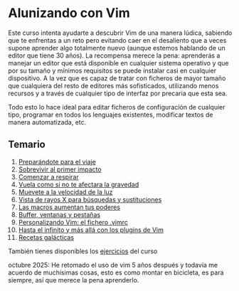 # Alunizando con Vim

Este curso intenta ayudarte a descubrir Vim de una manera lúdica, sabiendo que te enfrentas a un reto pero 
evitando caer en el desaliento que a veces supone aprender algo totalmente nuevo (aunque estemos hablando de un editor 
que tiene 30 años). La recompensa merece la pena: aprenderás a manejar un editor que está disponible en cualquier 
sistema operativo y que por su tamaño y mínimos requisitos se puede instalar casi en cualquier dispositivo. A la vez 
que es capaz de tratar con ficheros de mayor tamaño que cualquiera del resto de editores más sofisticados, utilizando 
menos recursos y a través de cualquier tipo de interfaz por precaria que esta sea. 

Todo esto lo hace ideal para editar ficheros de configuración de cualquier tipo, programar en todos los lenguajes 
existentes, modificar textos de manera automatizada, etc.

## Temario
1. [Preparándote para el viaje](https://github.com/juananruiz/curso_vim/blob/master/temario/preparandote_para_el_viaje.md)
2. [Sobrevivir al primer impacto](https://github.com/juananruiz/curso_vim/blob/master/temario/sobrevivir_al_primer_impacto.md)
3. [Comenzar a respirar](https://github.com/juananruiz/curso_vim/blob/master/temario/comenzar_a_respirar.md)
4. [Vuela como si no te afectara la gravedad](https://github.com/juananruiz/curso_vim/blob/master/temario/vuela_como_si_no_te_afectara_la_gravedad.md)
5. [Muevete a la velocidad de la luz](https://github.com/juananruiz/curso_vim/blob/master/temario/muevete_a_la_velocidad_de_la_luz.md)
6. [Vista de rayos X para búsquedas y sustituciones](https://github.com/juananruiz/curso_vim/blob/master/temario/vista_de_rayos_x_para_busquedas_y_sustituciones.md)
7. [Las macros aumentan tus poderes](temario/las_macros_aumentan_tus_poderes.md)
8. [Buffer, ventanas y pestañas](https://github.com/juananruiz/curso_vim/blob/master/temario/buffers_ventanas_y_pestanas.md)
9. [Personalizando Vim: el fichero .vimrc](https://github.com/juananruiz/curso_vim/blob/master/temario/personalizando_vim_el_fichero_vimrc.md)
10. [Hasta el infinito y más allá con los plugins de Vim](https://github.com/juananruiz/curso_vim/blob/master/temario/hasta_el_infinito_y_mas_alla_con_los_plugins_de_vim.md)
11. [Recetas galácticas](temario/recetas_galacticas.md)

También tienes disponibles los [ejercicios](https://github.com/juananruiz/curso_vim/tree/master/ejercicios) del curso

octubre 2025: He retomado el uso de vim 5 años después y todavía me acuerdo de muchísimas cosas, esto es como montar en bicicleta, es para siempre, así que merece la pena aprenderlo. 

